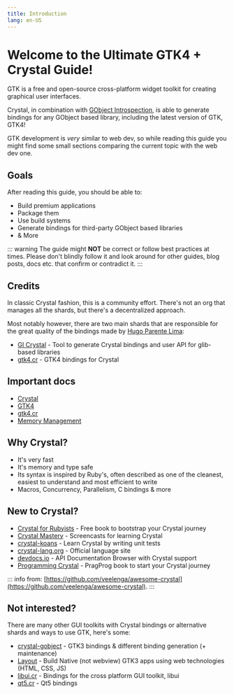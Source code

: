 ```yaml
---
title: Introduction
lang: en-US
---
```


# Welcome to the Ultimate GTK4 + Crystal Guide!

GTK is a free and open-source cross-platform widget toolkit for creating graphical user interfaces.

Crystal, in combination with [GObject Introspection](https://gi.readthedocs.io/en/latest/), is able to generate bindings for any GObject based library, including the latest version of GTK, GTK4!

GTK development is *very* similar to web dev, so while reading this guide you might find some small sections comparing the current topic with the web dev one.

## Goals

After reading this guide, you should be able to:

- Build premium applications
- Package them
- Use build systems
- Generate bindings for third-party GObject based libraries
- & More

::: warning
The guide might **NOT** be correct or follow best practices at times. Please don't blindly follow it and look around for other guides, blog posts, docs etc. that confirm or contradict it.
:::

## Credits

In classic Crystal fashion, this is a community effort. There's not an org that manages all the shards, but there's a decentralized approach.

Most notably however, there are two main shards that are responsible for the great quality of the bindings made by [Hugo Parente Lima](https://github.com/hugopl):

- [GI Crystal](https://github.com/hugopl/gi-crystal) - Tool to generate Crystal bindings and user API for glib-based libraries
- [gtk4.cr](https://github.com/hugopl/gtk4.cr) - GTK4 bindings for Crystal

## Important docs

- [Crystal](https://crystal-lang.org/api/latest/index.html)
- [GTK4](https://docs.gtk.org/gtk4/)
- [gtk4.cr](https://hugopl.github.io/gtk4.cr/)
- [Memory Management](https://github.com/hugopl/gi-crystal#memory-management-%EF%B8%8F%EF%B8%8F)

## Why Crystal?

- It's very fast
- It's memory and type safe
- Its syntax is inspired by Ruby's, often described as one of the cleanest, easiest to understand and most efficient to write
- Macros, Concurrency, Parallelism, C bindings & more

## New to Crystal?

- [Crystal for Rubyists](http://www.crystalforrubyists.com/) - Free book to bootstrap your Crystal journey
- [Crystal Mastery](https://crystalmastery.io/) - Screencasts for learning Crystal
- [crystal-koans](https://github.com/ilmanzo/crystal-koans) - Learn Crystal by writing unit tests
- [crystal-lang.org](https://crystal-lang.org) - Official language site
- [devdocs.io](https://devdocs.io/crystal/) - API Documentation Browser with Crystal support
- [Programming Crystal](https://pragprog.com/book/crystal/programming-crystal) - PragProg book to start your Crystal journey

::: info
from: [https://github.com/veelenga/awesome-crystal](https://github.com/veelenga/awesome-crystal).
:::

## Not interested?

There are many other GUI toolkits with Crystal bindings or alternative shards and ways to use GTK, here's some:

- [crystal-gobject](https://github.com/jhass/crystal-gobject) - GTK3 bindings & different binding generation (+ maintenance)
- [Layout](https://github.com/grkek/layout) - Build Native (not webview) GTK3 apps using web technologies (HTML, CSS, JS)
- [libui.cr](https://github.com/Fusion/libui.cr) - Bindings for the cross platform GUI toolkit, libui
- [qt5.cr](https://github.com/Papierkorb/qt5.cr) - Qt5 bindings
